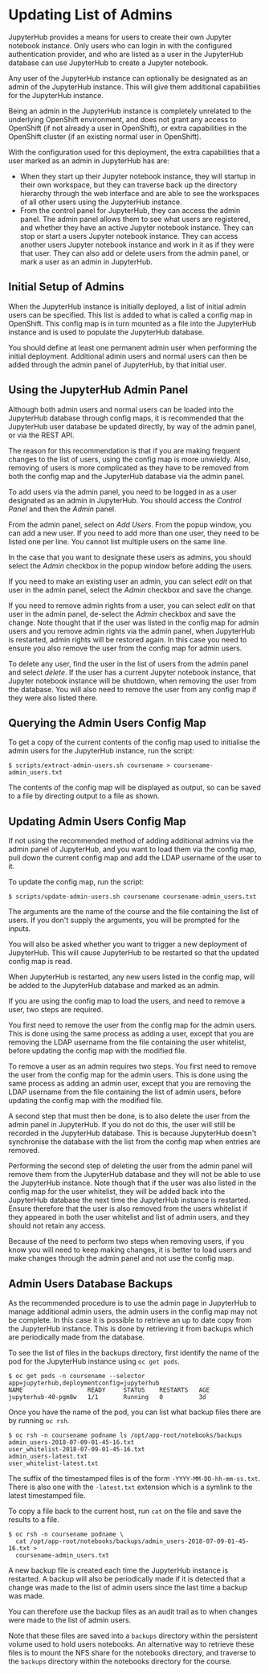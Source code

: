 # Updating List of Admins

JupyterHub provides a means for users to create their own Jupyter notebook instance. Only users who can login in with the configured authentication provider, and who are listed as a user in the JupyterHub database can use JupyterHub to create a Jupyter notebook.

Any user of the JupyterHub instance can optionally be designated as an admin of the JupyterHub instance. This will give them additional capabilities for the JupyterHub instance.

Being an admin in the JupyterHub instance is completely unrelated to the underlying OpenShift environment, and does not grant any access to OpenShift (if not already a user in OpenShift), or extra capabilities in the OpenShift cluster (if an existing normal user in OpenShift).

With the configuration used for this deployment, the extra capabilities that a user marked as an admin in JupyterHub has are:

* When they start up their Jupyter notebook instance, they will startup in their own workspace, but they can traverse back up the directory hierarchy through the web interface and are able to see the workspaces of all other users using the JupyterHub instance.
* From the control panel for JupyterHub, they can access the admin panel. The admin panel allows them to see what users are registered, and whether they have an active Jupyter notebook instance. They can stop or start a users Jupyter notebook instance. They can access another users Jupyter notebook instance and work in it as if they were that user. They can also add or delete users from the admin panel, or mark a user as an admin in JupyterHub.

## Initial Setup of Admins

When the JupyterHub instance is initially deployed, a list of initial admin users can be specified. This list is added to what is called a config map in OpenShift. This config map is in turn mounted as a file into the JupyterHub instance and is used to populate the JupyterHub database.

You should define at least one permanent admin user when performing the initial deployment. Additional admin users and normal users can then be added through the admin panel of JupyterHub, by that initial user.

## Using the JupyterHub Admin Panel

Although both admin users and normal users can be loaded into the JupyterHub database through config maps, it is recommended that the JupyterHub user database be updated directly, by way of the admin panel, or via the REST API.

The reason for this recommendation is that if you are making frequent changes to the list of users, using the config map is more unwieldy. Also, removing of users is more complicated as they have to be removed from both the config map and the JupyterHub database via the admin panel.

To add users via the admin panel, you need to be logged in as a user designated as an admin in JupyterHub. You should access the _Control Panel_ and then the _Admin_ panel.

From the admin panel, select on _Add Users_. From the popup window, you can add a new user. If you need to add more than one user, they need to be listed one per line. You cannot list multiple users on the same line.

In the case that you want to designate these users as admins, you should select the _Admin_ checkbox in the popup window before adding the users.

If you need to make an existing user an admin, you can select _edit_ on that user in the admin panel, select the _Admin_ checkbox and save the change.

If you need to remove admin rights from a user, you can select _edit_ on that user in the admin panel, de-select the _Admin_ checkbox and save the change. Note thought that if the user was listed in the config map for admin users and you remove admin rights via the admin panel, when JupyterHub is restarted, admin rights will be restored again. In this case you need to ensure you also remove the user from the config map for admin users.

To delete any user, find the user in the list of users from the admin panel and select _delete_. If the user has a current Jupyter notebook instance, that Jupyter notebook instance will be shutdown, when removing the user from the database. You will also need to remove the user from any config map if they were also listed there.

## Querying the Admin Users Config Map

To get a copy of the current contents of the config map used to initialise the admin users for the JupyterHub instance, run the script:

```
$ scripts/extract-admin-users.sh coursename > coursename-admin_users.txt
```

The contents of the config map will be displayed as output, so can be saved to a file by directing output to a file as shown.

## Updating Admin Users Config Map

If not using the recommended method of adding additional admins via the admin panel of JupyterHub, and you want to load them via the config map, pull down the current config map and add the LDAP username of the user to it.

To update the config map, run the script:

```
$ scripts/update-admin-users.sh coursename coursename-admin_users.txt
```

The arguments are the name of the course and the file containing the list of users. If you don't supply the arguments, you will be prompted for the inputs.

You will also be asked whether you want to trigger a new deployment of JupyterHub. This will cause JupyterHub to be restarted so that the updated config map is read.

When JupyterHub is restarted, any new users listed in the config map, will be added to the JupyterHub database and marked as an admin.

If you are using the config map to load the users, and need to remove a user, two steps are required.

You first need to remove the user from the config map for the admin users. This is done using the same process as adding a user, except that you are removing the LDAP username from the file containing the user whitelist, before updating the config map with the modified file.

To remove a user as an admin requires two steps. You first need to remove the user from the config map for the admin users. This is done using the same process as adding an admin user, except that you are removing the LDAP username from the file containing the list of admin users, before updating the config map with the modified file.

A second step that must then be done, is to also delete the user from the admin panel in JupyterHub. If you do not do this, the user will still be recorded in the JupyterHub database. This is because JupyterHub doesn't synchronise the database with the list from the config map when entries are removed.

Performing the second step of deleting the user from the admin panel will remove them from the JupyterHub database and they will not be able to use the JupyterHub instance. Note though that if the user was also listed in the config map for the user whitelist, they will be added back into the JupyterHub database the next time the JupyterHub instance is restarted. Ensure therefore that the user is also removed from the users whitelist if they appeared in both the user whitelist and list of admin users, and they should not retain any access.

Because of the need to perform two steps when removing users, if you know you will need to keep making changes, it is better to load users and make changes through the admin panel and not use the config map.

## Admin Users Database Backups

As the recommended procedure is to use the admin page in JupyterHub to manage additional admin users, the admin users in the config map may not be complete. In this case it is possible to retrieve an up to date copy from the JupyterHub instance. This is done by retrieving it from backups which are periodically made from the database.

To see the list of files in the backups directory, first identify the name of the pod for the JupyterHub instance using ``oc get pods``.

```
$ oc get pods -n coursename --selector app=jupyterhub,deploymentconfig=jupyterhub
NAME                  READY     STATUS    RESTARTS   AGE
jupyterhub-40-pgm8w   1/1       Running   0          3d
```

Once you have the name of the pod, you can list what backup files there are by running ``oc rsh``.

```
$ oc rsh -n coursename podname ls /opt/app-root/notebooks/backups
admin_users-2018-07-09-01-45-16.txt
user_whitelist-2018-07-09-01-45-16.txt
admin_users-latest.txt
user_whitelist-latest.txt
```

The suffix of the timestamped files is of the form ``-YYYY-MM-DD-hh-mm-ss.txt``. There is also one with the ``-latest.txt`` extension which is a symlink to the latest timestamped file.

To copy a file back to the current host, run ``cat`` on the file and save the results to a file.

```
$ oc rsh -n coursename podname \
  cat /opt/app-root/notebooks/backups/admin_users-2018-07-09-01-45-16.txt >
  coursename-admin_users.txt
```

A new backup file is created each time the JupyterHub instance is restarted. A backup will also be periodically made if it is detected that a change was made to the list of admin users since the last time a backup was made.

You can therefore use the backup files as an audit trail as to when changes were made to the list of admin users.

Note that these files are saved into a ``backups`` directory within the persistent volume used to hold users notebooks. An alternative way to retrieve these files is to mount the NFS share for the notebooks directory, and traverse to the ``backups`` directory within the notebooks directory for the course.
